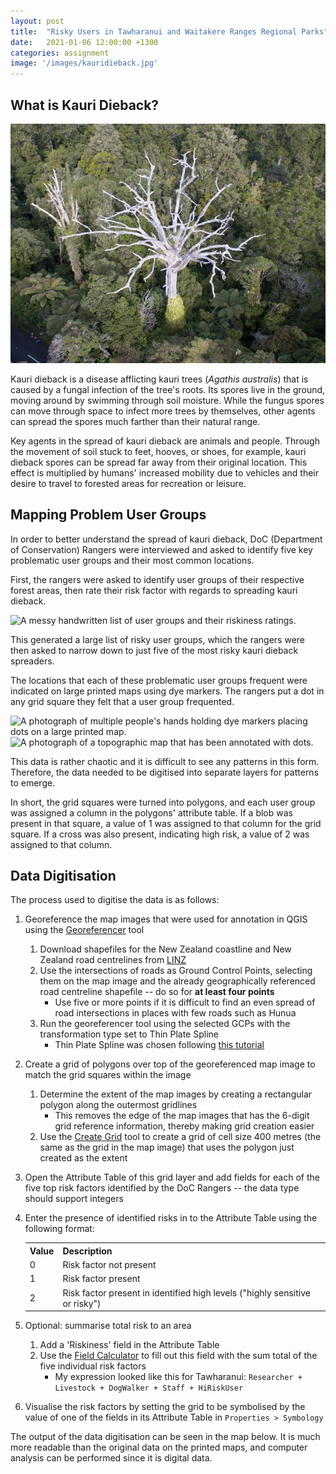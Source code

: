 ```yaml
---
layout: post
title:  "Risky Users in Tawharanui and Waitakere Ranges Regional Parks"
date:   2021-01-06 12:00:00 +1300
categories: assignment
image: '/images/kauridieback.jpg'
---
```

<link rel="stylesheet" href="https://unpkg.com/leaflet@0.7.7/dist/leaflet.css" />
<script src="https://unpkg.com/leaflet@0.7.7/dist/leaflet.js"></script>

## What is Kauri Dieback?

[![An aerial photo of a grey, dead kauri tree in the middle of a forest.](/images/kauridieback.jpg)](https://www.kauridieback.co.nz/what-is-kauri-dieback/)

Kauri dieback is a disease afflicting kauri trees (*Agathis australis*) that is caused by a fungal infection of the tree's roots. Its spores live in the ground, moving around by swimming through soil moisture. While the fungus spores can move through space to infect more trees by themselves, other agents can spread the spores much farther than their natural range.

Key agents in the spread of kauri dieback are animals and people. Through the movement of soil stuck to feet, hooves, or shoes, for example, kauri dieback spores can be spread far away from their original location. This effect is multiplied by humans' increased mobility due to vehicles and their desire to travel to forested areas for recreation or leisure.

## Mapping Problem User Groups

In order to better understand the spread of kauri dieback, DoC (Department of Conservation) Rangers were interviewed and asked to identify five key problematic user groups and their most common locations.

First, the rangers were asked to identify user groups of their respective forest areas, then rate their risk factor with regards to spreading kauri dieback.

<img src="/images/waitakeregrouplist.jpg" alt="A messy handwritten list of user groups and their riskiness ratings.">

This generated a large list of risky user groups, which the rangers were then asked to narrow down to just five of the most risky kauri dieback spreaders.

The locations that each of these problematic user groups frequent were indicated on large printed maps using dye markers. The rangers put a dot in any grid square they felt that a user group frequented.

<img src="/images/tawharanuimapping.jpg" alt ="A photograph of multiple people's hands holding dye markers placing dots on a large printed map.">

<img src="/images/waitakereblobs.jpg" alt="A photograph of a topographic map that has been annotated with dots.">

This data is rather chaotic and it is difficult to see any patterns in this form. Therefore, the data needed to be digitised into separate layers for patterns to emerge.

In short, the grid squares were turned into polygons, and each user group was assigned a column in the polygons' attribute table. If a blob was present in that square, a value of 1 was assigned to that column for the grid square. If a cross was also present, indicating high risk, a value of 2 was assigned to that column.

## Data Digitisation

The process used to digitise the data is as follows:

1. Georeference the map images that were used for annotation in QGIS using the [Georeferencer](https://docs.qgis.org/3.16/en/docs/user_manual/working_with_raster/georeferencer.html) tool
    1. Download shapefiles for the New Zealand coastline and New Zealand road centrelines from [LINZ](https://data.linz.govt.nz/)
    1. Use the intersections of roads as Ground Control Points, selecting them on the map image and the already geographically referenced road centreline shapefile -- do so for **at least four points**
        * Use five or more points if it is difficult to find an even spread of road intersections in places with few roads such as Hunua
    1. Run the georeferencer tool using the selected GCPs with the transformation type set to Thin Plate Spline
        * Thin Plate Spline was chosen following [this tutorial](https://www.qgistutorials.com/en/docs/georeferencing_basics.html)

1. Create a grid of polygons over top of the georeferenced map image to match the grid squares within the image
    1. Determine the extent of the map images by creating a rectangular polygon along the outermost gridlines
        * This removes the edge of the map images that has the 6-digit grid reference information, thereby making grid creation easier
    1. Use the [Create Grid](https://docs.qgis.org/3.16/en/docs/user_manual/processing_algs/qgis/vectorcreation.html#create-grid) tool to create a grid of cell size 400 metres (the same as the grid in the map image) that uses the polygon just created as the extent

1. Open the Attribute Table of this grid layer and add fields for each of the five top risk factors identified by the DoC Rangers -- the data type should support integers

1. Enter the presence of identified risks in to the Attribute Table using the following format:

    <table>
        <tr>
            <th>Value</th>
            <th>Description</th>
        </tr>
        <tr>
            <td>0</td>
            <td>Risk factor not present</td>
        </tr>
        <tr>
            <td>1</td>
            <td>Risk factor present</td>
        </tr>
        <tr>
            <td>2</td>
            <td>Risk factor present in identified high levels ("highly sensitive or risky")</td>
        </tr>
    </table>

1. Optional: summarise total risk to an area
    1. Add a 'Riskiness' field in the Attribute Table
    1. Use the [Field Calculator](https://docs.qgis.org/3.16/en/docs/user_manual/working_with_vector/attribute_table.html#using-the-field-calculator) to fill out this field with the sum total of the five individual risk factors
        * My expression looked like this for Tawharanui: `Researcher + Livestock + DogWalker + Staff + HiRiskUser`

1. Visualise the risk factors by setting the grid to be symbolised by the value of one of the fields in its Attribute Table in `Properties > Symbology`

<p></p>

The output of the data digitisation can be seen in the map below. It is much more readable than the original data on the printed maps, and computer analysis can be performed since it is digital data.

<p></p>

<div id="map1" style="width: 75vw; height: 75vh; margin: 0 auto;"></div>

<p></p>

<div id="map2" style="width: 75vw; height: 75vh; margin: 0 auto;"></div>

<script type="text/javascript">
var tawharanuiMap = L.map('map1').setView([-36.3685, 174.8395], 13);

L.tileLayer('http://tiles-a.data-cdn.linz.govt.nz/services;key=9f3abe891f4e4e34938959eef5608b45/tiles/v4/layer=50767/EPSG:3857/{z}/{x}/{y}.png', {
	attribution: 'Tiles &copy; LINZ - Land Information New Zealand'
}).addTo(tawharanuiMap);

var waitakereMap = L.map('map2').setView([-36.9455, 174.5274], 12);

L.tileLayer('http://tiles-a.data-cdn.linz.govt.nz/services;key=9f3abe891f4e4e34938959eef5608b45/tiles/v4/layer=50767/EPSG:3857/{z}/{x}/{y}.png', {
	attribution: 'Tiles &copy; LINZ - Land Information New Zealand'
}).addTo(waitakereMap);

</script>

<p></p>

## What This Data Shows

Due to the different scales of Tawharanui and Waitakere, it can be easier or more difficult to identify patterns by eye. Nevertheless, both datasets show patterns.

The patterns shown at Tawharanui include:
* Both Researchers and Staff were present everywhere in the park (and outside the fence). Staff were considered high-risk users in two areas: outside the predator-proof fence, and on the North Coast Track.
* Livestock were present across the park except for the end of the peninsula near Takatu Point, with clusters of high risk areas.
* High-Risk Users from other areas were seen as a risk everywhere, especially along the North Coast Track and at Anchor Bay. This is also where Dog Walkers were seen as most risky.

The patterns shown at Waitakere include:
* Social Media Users showed risk only in specific places. These places coincided with features such as Lion Rock at Piha and the dam at the Upper Nihotupu River.
* Locals and Dog Walkers tended to appear near settlement or on roads and large tracks.
* Mountain Bikers very clearly followed tracks, but stayed away from roads.
* Hunter entry points were located along major roads.
